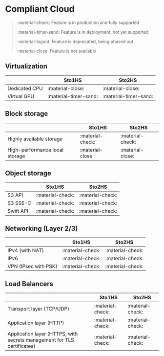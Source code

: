 # Compliant Cloud


> :material-check: Feature is in production and fully supported
>
> :material-timer-sand: Feature is in deployment, not yet supported
>
> :material-logout: Feature is deprecated, being phased out
>
> :material-close: Feature is not available


## Virtualization

|               | Sto1HS                | Sto2HS                |
| ------------- | ----------------      | --------------------- |
| Dedicated CPU | :material-close:      | :material-close:      |
| Virtual GPU   | :material-timer-sand: | :material-timer-sand: |


## Block storage

|                                | Sto1HS           | Sto2HS           |
| ------------------------------ | ---------------- | ---------------- |
| Highly available storage       | :material-check: | :material-check: |
| High-performance local storage | :material-close: | :material-close: |


## Object storage

|                                | Sto1HS           | Sto2HS           |
| ------------------------------ | ---------------- | ---------------- |
| S3 API                         | :material-check: | :material-check: |
| S3 SSE-C                       | :material-check: | :material-check: |
| Swift API                      | :material-check: | :material-check: |


## Networking (Layer 2/3)

|                      | Sto1HS           | Sto2HS           |
| -------------------- | ---------------- | ---------------- |
| IPv4 (with NAT)      | :material-check: | :material-check: |
| IPv6                 | :material-check: | :material-check: |
| VPN (IPsec with PSK) | :material-check: | :material-check: |


## Load Balancers 

|                                                                         | Sto1HS           | Sto2HS           |
| --------------------------------------------------------------------    | ---------------- | ---------------- |
| Transport layer (TCP/UDP)                                               | :material-check: | :material-check: |
| Application layer (HTTP)                                                | :material-check: | :material-check: |
| Application layer (HTTPS, with secrets management for TLS certificates) | :material-check: | :material-check: |
